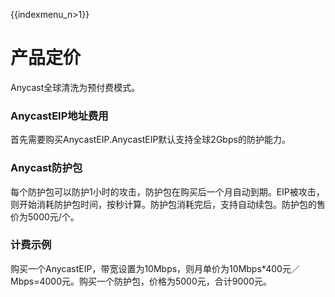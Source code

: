 {{indexmenu_n>1}}

# 产品定价

Anycast全球清洗为预付费模式。

### AnycastEIP地址费用

首先需要购买AnycastEIP.AnycastEIP默认支持全球2Gbps的防护能力。

### Anycast防护包

每个防护包可以防护1小时的攻击，防护包在购买后一个月自动到期。EIP被攻击，则开始消耗防护包时间，按秒计算。防护包消耗完后，支持自动续包。防护包的售价为5000元/个。

### 计费示例

购买一个AnycastEIP，带宽设置为10Mbps，则月单价为10Mbps\*400元／Mbps=4000元。购买一个防护包，价格为5000元，合计9000元。
